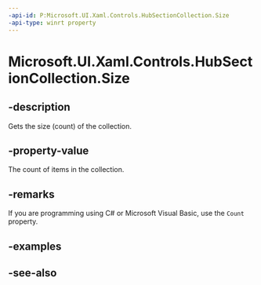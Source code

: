 ```yaml
---
-api-id: P:Microsoft.UI.Xaml.Controls.HubSectionCollection.Size
-api-type: winrt property
---
```


<!-- Property syntax
public uint Size { get; }
-->

# Microsoft.UI.Xaml.Controls.HubSectionCollection.Size

## -description
Gets the size (count) of the collection.

## -property-value
The count of items in the collection.

## -remarks
If you are programming using C# or Microsoft Visual Basic, use the `Count` property.

## -examples

## -see-also
